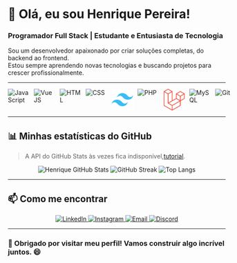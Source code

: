 # 👋 Olá, eu sou Henrique Pereira!  
### Programador Full Stack | Estudante e Entusiasta de Tecnologia  

Sou um desenvolvedor apaixonado por criar soluções completas, do backend ao frontend.  
Estou sempre aprendendo novas tecnologias e buscando projetos para crescer profissionalmente.  

---
  <div style="display: flex; gap: 10px; align-items: center;">
  <img src="https://cdn.jsdelivr.net/gh/devicons/devicon/icons/javascript/javascript-plain.svg" alt="JavaScript" width="50" height="50"/>
  <img src="https://cdn.jsdelivr.net/gh/devicons/devicon/icons/vuejs/vuejs-original.svg" alt="VueJS" width="50" height="50"/>
  <img src="https://cdn.jsdelivr.net/gh/devicons/devicon/icons/html5/html5-original.svg" alt="HTML" width="50" height="50"/>
  <img src="https://cdn.jsdelivr.net/gh/devicons/devicon/icons/css3/css3-original.svg" alt="CSS" width="50" height="50"/>
  <img src="https://raw.githubusercontent.com/devicons/devicon/master/icons/tailwindcss/tailwindcss-original.svg" alt="Tailwind CSS" width="50" height="50" />
  <img src="https://cdn.jsdelivr.net/gh/devicons/devicon/icons/php/php-original.svg" alt="PHP" width="50" height="50"/>
 <img src="https://raw.githubusercontent.com/devicons/devicon/master/icons/laravel/laravel-original.svg" alt="Laravel" width="50" height="50" />
  <img src="https://cdn.jsdelivr.net/gh/devicons/devicon/icons/mysql/mysql-original.svg" alt="MySQL" width="50" height="50"/>
  <img src="https://cdn.jsdelivr.net/gh/devicons/devicon/icons/git/git-original.svg" alt="Git" width="50" height="50"/>
</div>

---

## 📊 Minhas estatísticas do GitHub

> A API do GitHub Stats às vezes fica indisponível,[tutorial](https://github.com/anuraghazra/github-readme-stats/blob/master/readme.md#deploy-on-your-own-vercel-instance).

<p align="center">
  <img src="https://github-readme-stats.vercel.app/api?username=HenriquePereira777&show_icons=true&theme=radical" alt="Henrique GitHub Stats" />
  <img src="https://streak-stats.demolab.com/?user=HenriquePereira777&theme=radical" alt="GitHub Streak" />
  <img src="https://github-readme-stats.vercel.app/api/top-langs/?username=HenriquePereira777&layout=compact&theme=radical" alt="Top Langs" />
</p>

---

## 📫 Como me encontrar

<p align="center">
  <a href="https://linkedin.com/in/henrique-pereira-ba48002a8" target="_blank">
    <img src="https://img.shields.io/badge/-LinkedIn-%230077B5?style=for-the-badge&logo=linkedin&logoColor=white" alt="LinkedIn" />
  </a>
  <a href="https://instagram.com/_henriquepereirax" target="_blank">
    <img src="https://img.shields.io/badge/-Instagram-%23E4405F?style=for-the-badge&logo=instagram&logoColor=white" alt="Instagram" />
  </a>
  <a href="mailto:devhenriquepereira@gmail.com" target="_blank">
    <img src="https://img.shields.io/badge/-Gmail-%23333?style=for-the-badge&logo=gmail&logoColor=white" alt="Email" />
  </a>
  <a href="https://discord.gg/henrique777pereira_01028" target="_blank">
    <img src="https://img.shields.io/badge/-Discord-7289DA?style=for-the-badge&logo=discord&logoColor=white" alt="Discord" />
  </a>
</p>

---

### 🚀 Obrigado por visitar meu perfil! Vamos construir algo incrível juntos. 😄


